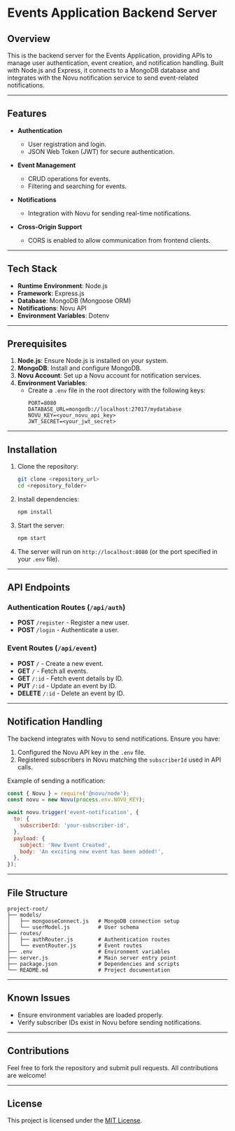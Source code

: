 # Events Application Backend Server

## Overview
This is the backend server for the Events Application, providing APIs to manage user authentication, event creation, and notification handling. Built with Node.js and Express, it connects to a MongoDB database and integrates with the Novu notification service to send event-related notifications.

---

## Features

- **Authentication**
  - User registration and login.
  - JSON Web Token (JWT) for secure authentication.

- **Event Management**
  - CRUD operations for events.
  - Filtering and searching for events.

- **Notifications**
  - Integration with Novu for sending real-time notifications.

- **Cross-Origin Support**
  - CORS is enabled to allow communication from frontend clients.

---

## Tech Stack

- **Runtime Environment**: Node.js
- **Framework**: Express.js
- **Database**: MongoDB (Mongoose ORM)
- **Notifications**: Novu API
- **Environment Variables**: Dotenv

---

## Prerequisites

1. **Node.js**: Ensure Node.js is installed on your system.
2. **MongoDB**: Install and configure MongoDB.
3. **Novu Account**: Set up a Novu account for notification services.
4. **Environment Variables**:
   - Create a `.env` file in the root directory with the following keys:
     ```env
     PORT=8080
     DATABASE_URL=mongodb://localhost:27017/mydatabase
     NOVU_KEY=<your_novu_api_key>
     JWT_SECRET=<your_jwt_secret>
     ```

---

## Installation

1. Clone the repository:
   ```bash
   git clone <repository_url>
   cd <repository_folder>
   ```

2. Install dependencies:
   ```bash
   npm install
   ```

3. Start the server:
   ```bash
   npm start
   ```

4. The server will run on `http://localhost:8080` (or the port specified in your `.env` file).

---

## API Endpoints

### **Authentication Routes** (`/api/auth`)
- **POST** `/register` - Register a new user.
- **POST** `/login` - Authenticate a user.

### **Event Routes** (`/api/event`)
- **POST** `/` - Create a new event.
- **GET** `/` - Fetch all events.
- **GET** `/:id` - Fetch event details by ID.
- **PUT** `/:id` - Update an event by ID.
- **DELETE** `/:id` - Delete an event by ID.

---

## Notification Handling

The backend integrates with Novu to send notifications. Ensure you have:

1. Configured the Novu API key in the `.env` file.
2. Registered subscribers in Novu matching the `subscriberId` used in API calls.

Example of sending a notification:
```javascript
const { Novu } = require('@novu/node');
const novu = new Novu(process.env.NOVU_KEY);

await novu.trigger('event-notification', {
  to: {
    subscriberId: 'your-subscriber-id',
  },
  payload: {
    subject: 'New Event Created',
    body: 'An exciting new event has been added!',
  },
});
```

---

## File Structure

```
project-root/
├── models/
│   ├── mongooseConnect.js   # MongoDB connection setup
│   └── userModel.js         # User schema
├── routes/
│   ├── authRouter.js        # Authentication routes
│   └── eventRouter.js       # Event routes
├── .env                     # Environment variables
├── server.js                # Main server entry point
├── package.json             # Dependencies and scripts
└── README.md                # Project documentation
```

---

## Known Issues

- Ensure environment variables are loaded properly.
- Verify subscriber IDs exist in Novu before sending notifications.

---

## Contributions

Feel free to fork the repository and submit pull requests. All contributions are welcome!

---

## License

This project is licensed under the [MIT License](LICENSE).

